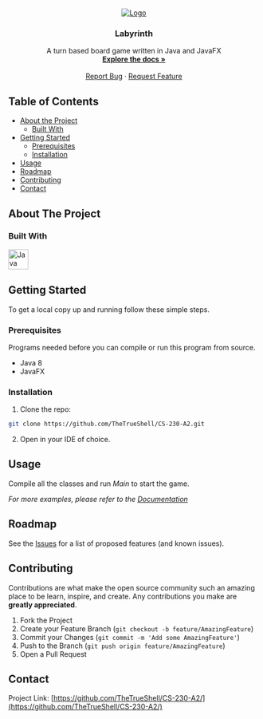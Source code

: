 <!-- PROJECT LOGO -->
<br />
<center><p align="center">
  <a href="https://github.com/RoryDurrant/InfoPlus">
    <img src="https://i.imgur.com/8jJLpxO.png" alt="Logo">
  </a>

  <h3 align="center">Labyrinth</h3>

  <p align="center">
    A turn based board game written in Java and JavaFX
    <br />
    <a href="https://github.com/TheTrueShell/CS-230-A2/wiki"><strong>Explore the docs »</strong></a>
    <br />
    <br />
    <!--<a href="https://github.com/TheTrueShell/CS-230-A2/">View Demo</a>-->
    <a href="https://github.com/TheTrueShell/CS-230-A2/issues">Report Bug</a>
    ·
    <a href="https://github.com/TheTrueShell/CS-230-A2/labels/enhancement">Request Feature</a>
  </p>
</center>


<!-- TABLE OF CONTENTS -->
## Table of Contents

* [About the Project](#about-the-project)
  * [Built With](#built-with)
* [Getting Started](#getting-started)
  * [Prerequisites](#prerequisites)
  * [Installation](#installation)
* [Usage](#usage)
* [Roadmap](#roadmap)
* [Contributing](#contributing)
* [Contact](#contact)



<!-- ABOUT THE PROJECT -->
## About The Project



### Built With

 <img src="https://image.flaticon.com/icons/png/512/226/226777.png" alt="Java" width="40"> 


<!-- GETTING STARTED -->
## Getting Started

To get a local copy up and running follow these simple steps.

### Prerequisites

Programs needed before you can compile or run this program from source.
* Java 8
* JavaFX

### Installation
 
1. Clone the repo:
```sh
git clone https://github.com/TheTrueShell/CS-230-A2.git
```
2. Open in your IDE of choice.
<!-- USAGE EXAMPLES -->
## Usage

Compile all the classes and run _Main_ to start the game.

_For more examples, please refer to the [Documentation](https://github.com/TheTrueShell/CS-230-A2/wiki/)_



<!-- ROADMAP -->
## Roadmap

See the [Issues](https://github.com/TheTrueShell/CS-230-A2/issues) for a list of proposed features (and known issues).



<!-- CONTRIBUTING -->
## Contributing

Contributions are what make the open source community such an amazing place to be learn, inspire, and create. Any contributions you make are **greatly appreciated**.

1. Fork the Project
2. Create your Feature Branch (`git checkout -b feature/AmazingFeature`)
3. Commit your Changes (`git commit -m 'Add some AmazingFeature'`)
4. Push to the Branch (`git push origin feature/AmazingFeature`)
5. Open a Pull Request



<!-- CONTACT -->
## Contact


Project Link: [https://github.com/TheTrueShell/CS-230-A2/](https://github.com/TheTrueShell/CS-230-A2/)
